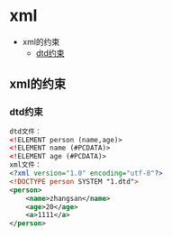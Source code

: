 # xml
  - xml的约束
    - [dtd约束](#dtd约束)
  

## xml的约束
### dtd约束
```xml
dtd文件：
<!ELEMENT person (name,age)>
<!ELEMENT name (#PCDATA)>
<!ELEMENT age (#PCDATA)>
xml文件：
<?xml version="1.0" encoding="utf-8"?>
<!DOCTYPE person SYSTEM "1.dtd">
<person>
	<name>zhangsan</name>
	<age>20</age>
	<a>1111</a>
</person>
```
